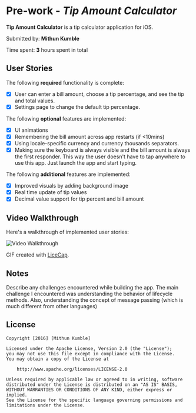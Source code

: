 # Pre-work - *Tip Amount Calculator*

**Tip Amount Calculator** is a tip calculator application for iOS.

Submitted by: **Mithun Kumble**

Time spent: **3** hours spent in total

## User Stories

The following **required** functionality is complete:

* [x] User can enter a bill amount, choose a tip percentage, and see the tip and total values.
* [x] Settings page to change the default tip percentage.

The following **optional** features are implemented:
* [x] UI animations
* [x] Remembering the bill amount across app restarts (if <10mins)
* [x] Using locale-specific currency and currency thousands separators.
* [x] Making sure the keyboard is always visible and the bill amount is always the first responder. This way the user doesn't have to tap anywhere to use this app. Just launch the app and start typing.

The following **additional** features are implemented:

- [x] Improved visuals by adding background image
- [x] Real time update of tip values
- [x] Decimal value support for tip percent and bill amount

## Video Walkthrough 

Here's a walkthrough of implemented user stories:

<img src='http://i.giphy.com/l0HlLf0Y5yaSuG8Du.gif' title='Video Walkthrough' width='' alt='Video Walkthrough' />

GIF created with [LiceCap](http://www.cockos.com/licecap/).

## Notes

Describe any challenges encountered while building the app.
The main challenge I encountered was understanding the behavior of lifecycle methods. Also, understanding the concept of message passing (which is much different from other languages)

## License

    Copyright [2016] [Mithun Kumble]

    Licensed under the Apache License, Version 2.0 (the "License");
    you may not use this file except in compliance with the License.
    You may obtain a copy of the License at

        http://www.apache.org/licenses/LICENSE-2.0

    Unless required by applicable law or agreed to in writing, software
    distributed under the License is distributed on an "AS IS" BASIS,
    WITHOUT WARRANTIES OR CONDITIONS OF ANY KIND, either express or implied.
    See the License for the specific language governing permissions and
    limitations under the License.
